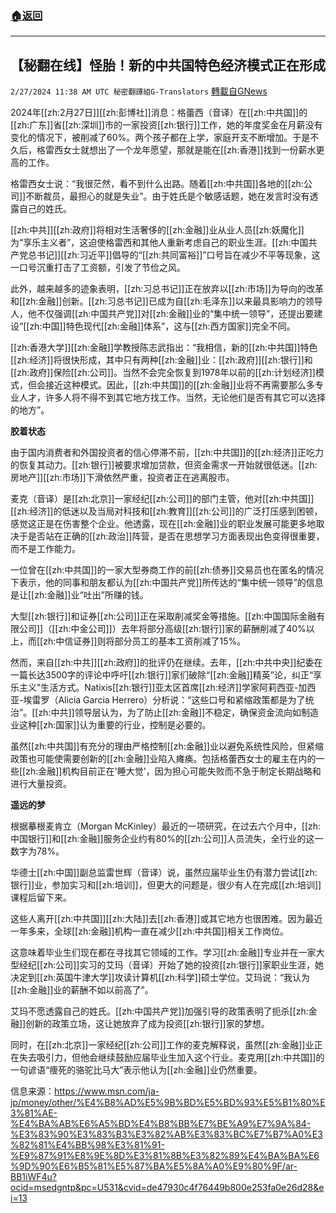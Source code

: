 ###  [:house:返回](README.md)
---


## 【秘翻在线】怪胎！新的中共国特色经济模式正在形成
`2/27/2024 11:38 AM UTC 秘密翻譯組G-Translators` [轉載自GNews](https://gnews.org/articles/2345379)

2024年[[zh:2月27日]][[zh:彭博社]]消息：格蕾西（音译）在[[zh:中共国]]的[[zh:广东]]省[[zh:深圳]]市的一家投资[[zh:银行]]工作，她的年度奖金在月薪没有变化的情况下，被削减了60%。两个孩子都在上学，家庭开支不断增加。于是不久后，格雷西女士就想出了一个龙年愿望，那就是能在[[zh:香港]]找到一份薪水更高的工作。

格雷西女士说：“我很茫然，看不到什么出路。随着[[zh:中共国]]各地的[[zh:公司]]不断裁员，最担心的就是失业”。由于姓氏是个敏感话题，她在发言时没有透露自己的姓氏。

[[zh:中共]][[zh:政府]]将相对生活奢侈的[[zh:金融]]业从业人员[[zh:妖魔化]]为“享乐主义者”，这迫使格雷西和其他人重新考虑自己的职业生涯。[[zh:中国共产党总书记]][[zh:习近平]]倡导的“[[zh:共同富裕]]”口号旨在减少不平等现象，这一口号沉重打击了工资额，引发了节俭之风。

此外，越来越多的迹象表明，[[zh:习总书记]]正在放弃以[[zh:市场]]为导向的改革和[[zh:金融]]创新。[[zh:习总书记]]已成为自[[zh:毛泽东]]以来最具影响力的领导人，他不仅强调[[zh:中国共产党]]对[[zh:金融]]业的“集中统一领导”，还提出要建设“[[zh:中国]]特色现代[[zh:金融]]体系”，这与[[zh:西方国家]]完全不同。

[[zh:香港大学]][[zh:金融]]学教授陈志武指出：“我相信，新的[[zh:中共国]]特色[[zh:经济]]将很快形成，其中只有两种[[zh:金融]]业：[[zh:政府]][[zh:银行]]和[[zh:政府]]保险[[zh:公司]]。当然不会完全恢复到1978年以前的[[zh:计划经济]]模式，但会接近这种模式。因此，[[zh:中共国]]的[[zh:金融]]业将不再需要那么多专业人才，许多人将不得不到其它地方找工作。当然，无论他们是否有其它可以选择的地方”。

**胶着状态**

由于国内消费者和外国投资者的信心停滞不前，[[zh:中共国]]的[[zh:经济]]正吃力的恢复其动力。[[zh:银行]]被要求增加贷款，但资金需求一开始就很低迷。[[zh:房地产]][[zh:市场]]下滑依然严重，投资者正在逃离股市。

麦克（音译）是[[zh:北京]]一家经纪[[zh:公司]]的部门主管，他对[[zh:中共国]][[zh:经济]]的低迷以及当局对科技和[[zh:教育]][[zh:公司]]的广泛打压感到困顿，感觉这正是在伤害整个企业。他透露，现在[[zh:金融]]业的职业发展可能更多地取决于是否站在正确的[[zh:政治]]阵营，是否在思想学习方面表现出色变得很重要，而不是工作能力。

一位曾在[[zh:中共国]]的一家大型券商工作的前[[zh:债券]]交易员也在匿名的情况下表示，他的同事和朋友都认为[[zh:中国共产党]]所传达的“集中统一领导”的信息是让[[zh:金融]]业“吐出”所赚的钱。

大型[[zh:银行]]和证券[[zh:公司]]正在采取削减奖金等措施。[[zh:中国国际金融有限公司]]（[[zh:中金公司]]）去年将部分高级[[zh:银行]]家的薪酬削减了40%以上，而[[zh:中信证券]]则将部分员工的基本工资削减了15%。

然而，来自[[zh:中共]][[zh:政府]]的批评仍在继续。去年，[[zh:中共中央]]纪委在一篇长达3500字的评论中呼吁[[zh:银行]]家们破除“[[zh:金融]]精英”论，纠正“享乐主义”生活方式。Natixis[[zh:银行]]亚太区首席[[zh:经济]]学家阿莉西亚\-加西亚\-埃雷罗（Alicia Garcia Herrero）分析说：“这些口号和紧缩政策都是为了统治”。[[zh:中共]]领导层认为，为了防止[[zh:金融]]不稳定，确保资金流向如制造业这种[[zh:国家]]认为重要的行业，控制是必要的。

虽然[[zh:中共国]]有充分的理由严格控制[[zh:金融]]业以避免系统性风险，但紧缩政策也可能使需要创新的[[zh:金融]]业陷入瘫痪。包括格蕾西女士的雇主在内的一些[[zh:金融]]机构目前正在'睡大觉'，因为担心可能失败而不急于制定长期战略和进行大量投资。

**遥远的梦**

根据摹根麦肯立（Morgan McKinley）最近的一项研究，在过去六个月中，[[zh:中国银行]]和[[zh:金融]]服务企业约有80%的[[zh:公司]]人员流失，全行业的这一数字为78%。

华德士[[zh:中国]]副总监雷世辉（音译）说，虽然应届毕业生仍有潜力尝试[[zh:银行]]业，参加实习和[[zh:培训]]，但更大的问题是，很少有人在完成[[zh:培训]]课程后留下来。

这些人离开[[zh:中共国]][[zh:大陆]]去[[zh:香港]]或其它地方也很困难。因为最近一年多来，全球[[zh:金融]]机构一直在减少[[zh:中共国]]相关工作岗位。

这意味着毕业生们现在都在寻找其它领域的工作。学习[[zh:金融]]专业并在一家大型经纪[[zh:公司]]实习的艾玛（音译）开始了她的投资[[zh:银行]]家职业生涯，她决定到[[zh:英国牛津大学]]攻读计算机[[zh:科学]]硕士学位。艾玛说：“我认为[[zh:金融]]业的薪酬不如以前高了”。

艾玛不愿透露自己的姓氏。[[zh:中国共产党]]加强引导的政策表明了扼杀[[zh:金融]]创新的政策立场，这让她放弃了成为投资[[zh:银行]]家的梦想。

同时，在[[zh:北京]]一家经纪[[zh:公司]]工作的麦克解释说，虽然[[zh:金融]]业正在失去吸引力，但他会继续鼓励应届毕业生加入这个行业。麦克用[[zh:中共国]]的一句谚语“痩死的骆驼比马大”表示他认为[[zh:金融]]业仍然重要。

信息来源：https://www.msn.com/ja-jp/money/other/%E4%B8%AD%E5%9B%BD%E5%BD%93%E5%B1%80%E3%81%AE-%E4%BA%AB%E6%A5%BD%E4%B8%BB%E7%BE%A9%E7%9A%84-%E3%83%90%E3%83%B3%E3%82%AB%E3%83%BC%E7%B7%A0%E3%82%81%E4%BB%98%E3%81%91-%E9%87%91%E8%9E%8D%E3%81%8B%E3%82%89%E4%BA%BA%E6%9D%90%E6%B5%81%E5%87%BA%E5%8A%A0%E9%80%9F/ar-BB1iWF4u?ocid=msedgntp&pc=U531&cvid=de47930c4f76449b800e253fa0e26d28&ei=13
